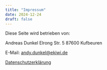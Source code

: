 ```yaml
---
title: "Impressum"
date: 2024-12-24
draft: false
---
```


Diese Seite wird betrieben von:

Andreas Dunkel
Elrong Str. 5
87600 Kufbeuren

E-Mail: andy.dunkel@ekiwi.de

[Datenschutzerklärung](/datenschutz/)

